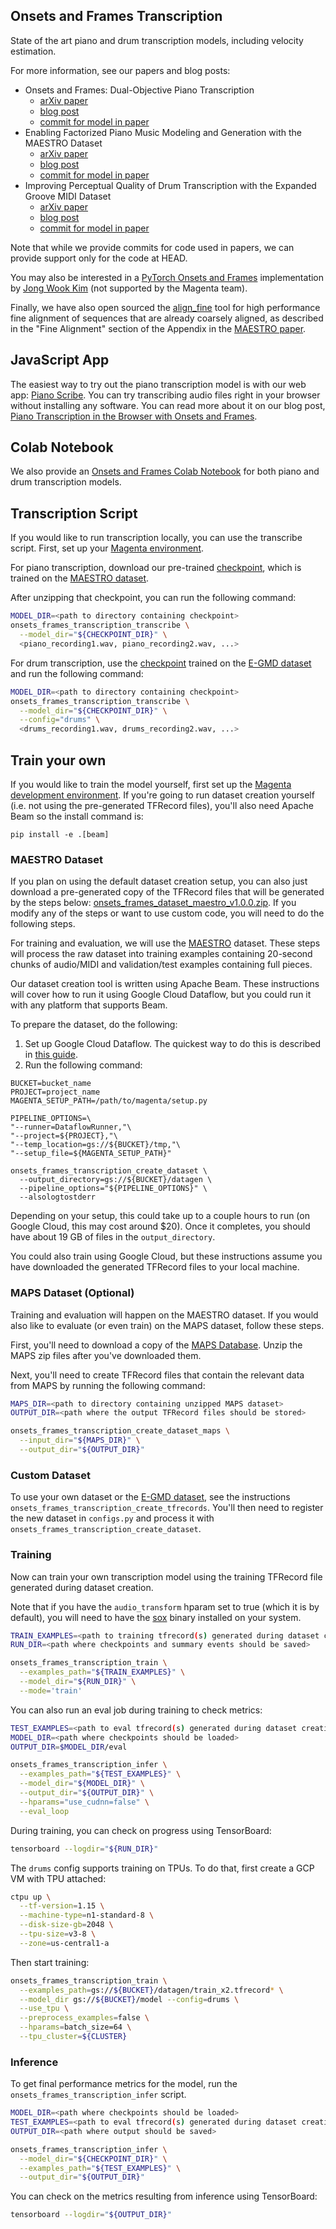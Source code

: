 ## Onsets and Frames Transcription

State of the art piano and drum transcription models, including velocity estimation.

For more information, see our papers and blog posts:

* Onsets and Frames: Dual-Objective Piano Transcription
  * [arXiv paper](https://goo.gl/magenta/onsets-frames-paper)
  * [blog post](https://g.co/magenta/onsets-frames)
  * [commit for model in paper](https://github.com/tensorflow/magenta/tree/9885adef56d134763a89de5584f7aa18ca7d53b6)
* Enabling Factorized Piano Music Modeling and Generation with the MAESTRO Dataset
  * [arXiv paper](https://goo.gl/magenta/maestro-paper)
  * [blog post](https://g.co/magenta/maestro-wave2midi2wave)
  * [commit for model in paper](https://github.com/tensorflow/magenta/tree/541240ea7ed5b046951b54881163db2853894bbc)
* Improving Perceptual Quality of Drum Transcription with the Expanded Groove MIDI Dataset
  * [arXiv paper](https://goo.gl/magenta/e-gmd-paper)
  * [blog post](https://g.co/magenta/oaf-drums)
  * [commit for model in paper](https://github.com/tensorflow/magenta/tree/94529798dfbbb14c27ddfd76f23027dc8e2ce185)


Note that while we provide commits for code used in papers, we can provide support only for the code at HEAD.

You may also be interested in a [PyTorch Onsets and Frames](https://github.com/jongwook/onsets-and-frames) implementation by [Jong Wook Kim](https://github.com/jongwook) (not supported by the Magenta team).

Finally, we have also open sourced the [align_fine](https://github.com/magenta/note-seq/blob/master/note_seq/alignment) tool for high performance fine alignment of sequences that are already coarsely aligned, as described in the "Fine Alignment" section of the Appendix in the [MAESTRO paper](https://goo.gl/magenta/maestro-paper).

## JavaScript App

The easiest way to try out the piano transcription model is with our web app: [Piano Scribe](https://goo.gl/magenta/piano-scribe). You can try transcribing audio files right in your browser without installing any software. You can read more about it on our blog post, [Piano Transcription in the Browser with Onsets and Frames](http://g.co/magenta/oaf-js).

## Colab Notebook

We also provide an [Onsets and Frames Colab Notebook](https://goo.gl/magenta/onsets-frames-colab) for both piano and drum transcription models.

## Transcription Script

If you would like to run transcription locally, you can use the transcribe
script. First, set up your [Magenta environment](/README.md).

For piano transcription, download our pre-trained
[checkpoint](https://storage.googleapis.com/magentadata/models/onsets_frames_transcription/maestro_checkpoint.zip),
which is trained on the [MAESTRO dataset](https://g.co/magenta/maestro-dataset).

After unzipping that checkpoint, you can run the following command:

```bash
MODEL_DIR=<path to directory containing checkpoint>
onsets_frames_transcription_transcribe \
  --model_dir="${CHECKPOINT_DIR}" \
  <piano_recording1.wav, piano_recording2.wav, ...>
```

For drum transcription, use the [checkpoint](https://storage.googleapis.com/magentadata/models/onsets_frames_transcription/e-gmd_checkpoint.zip) trained on the [E-GMD dataset](https://g.co/magenta/e-gmd) and run the following command:

```bash
MODEL_DIR=<path to directory containing checkpoint>
onsets_frames_transcription_transcribe \
  --model_dir="${CHECKPOINT_DIR}" \
  --config="drums" \
  <drums_recording1.wav, drums_recording2.wav, ...>
```


## Train your own

If you would like to train the model yourself, first set up the [Magenta development environment](/README.md#development-environment).
If you're going to run dataset creation yourself (i.e. not using the pre-generated TFRecord files),
you'll also need Apache Beam so the install command is:

```
pip install -e .[beam]
```


### MAESTRO Dataset

If you plan on using the default dataset creation setup, you can also just download a pre-generated copy of the TFRecord files that will be generated by the steps below: [onsets_frames_dataset_maestro_v1.0.0.zip](https://storage.googleapis.com/magentadata/models/onsets_frames_transcription/onsets_frames_dataset_maestro_v1.0.0.zip). If you modify any of the steps or want to use custom code, you will need to do the following steps.

For training and evaluation, we will use the [MAESTRO](https://g.co/magenta/maestro-dataset) dataset. These steps will process the raw dataset into training examples containing 20-second chunks of audio/MIDI and validation/test examples containing full pieces.

Our dataset creation tool is written using Apache Beam. These instructions will cover how to run it using Google Cloud Dataflow, but you could run it with any platform that supports Beam.

To prepare the dataset, do the following:

1. Set up Google Cloud Dataflow. The quickest way to do this is described in [this guide](https://cloud.google.com/dataflow/docs/quickstarts/quickstart-python).
1. Run the following command:

```
BUCKET=bucket_name
PROJECT=project_name
MAGENTA_SETUP_PATH=/path/to/magenta/setup.py

PIPELINE_OPTIONS=\
"--runner=DataflowRunner,"\
"--project=${PROJECT},"\
"--temp_location=gs://${BUCKET}/tmp,"\
"--setup_file=${MAGENTA_SETUP_PATH}"

onsets_frames_transcription_create_dataset \
  --output_directory=gs://${BUCKET}/datagen \
  --pipeline_options="${PIPELINE_OPTIONS}" \
  --alsologtostderr
```

Depending on your setup, this could take up to a couple hours to run (on Google Cloud, this may cost around $20). Once it completes, you should have about 19 GB of files in the `output_directory`.

You could also train using Google Cloud, but these instructions assume you have downloaded the generated TFRecord files to your local machine.

### MAPS Dataset (Optional)

Training and evaluation will happen on the MAESTRO dataset. If you would also like to evaluate (or even train) on the MAPS dataset, follow these steps.

First, you'll need to download a copy of the
[MAPS Database](http://www.tsi.telecom-paristech.fr/aao/en/2010/07/08/maps-database-a-piano-database-for-multipitch-estimation-and-automatic-transcription-of-music/).
Unzip the MAPS zip files after you've downloaded them.

Next, you'll need to create TFRecord files that contain the relevant data from MAPS by running the following command:

```bash
MAPS_DIR=<path to directory containing unzipped MAPS dataset>
OUTPUT_DIR=<path where the output TFRecord files should be stored>

onsets_frames_transcription_create_dataset_maps \
  --input_dir="${MAPS_DIR}" \
  --output_dir="${OUTPUT_DIR}"
```

### Custom Dataset

To use your own dataset or the [E-GMD dataset](https://g.co/magenta/e-gmd), see the instructions `onsets_frames_transcription_create_tfrecords`. You'll then need to register the new dataset in `configs.py` and process it with `onsets_frames_transcription_create_dataset`.

### Training

Now can train your own transcription model using the training TFRecord file generated during dataset creation.

Note that if you have the `audio_transform` hparam set to true (which it is by default), you will need to have the [sox](http://sox.sourceforge.net/) binary installed on your system.

```bash
TRAIN_EXAMPLES=<path to training tfrecord(s) generated during dataset creation>
RUN_DIR=<path where checkpoints and summary events should be saved>

onsets_frames_transcription_train \
  --examples_path="${TRAIN_EXAMPLES}" \
  --model_dir="${RUN_DIR}" \
  --mode='train'
```

You can also run an eval job during training to check metrics:

```bash
TEST_EXAMPLES=<path to eval tfrecord(s) generated during dataset creation>
MODEL_DIR=<path where checkpoints should be loaded>
OUTPUT_DIR=$MODEL_DIR/eval

onsets_frames_transcription_infer \
  --examples_path="${TEST_EXAMPLES}" \
  --model_dir="${MODEL_DIR}" \
  --output_dir="${OUTPUT_DIR}" \
  --hparams="use_cudnn=false" \
  --eval_loop
```

During training, you can check on progress using TensorBoard:

```bash
tensorboard --logdir="${RUN_DIR}"
```

The `drums` config supports training on TPUs. To do that, first create a GCP VM with TPU attached:

```bash
ctpu up \
  --tf-version=1.15 \
  --machine-type=n1-standard-8 \
  --disk-size-gb=2048 \
  --tpu-size=v3-8 \
  --zone=us-central1-a
```

Then start training:

```bash
onsets_frames_transcription_train \
  --examples_path=gs://${BUCKET}/datagen/train_x2.tfrecord* \
  --model_dir gs://${BUCKET}/model --config=drums \
  --use_tpu \
  --preprocess_examples=false \
  --hparams=batch_size=64 \
  --tpu_cluster=${CLUSTER}
```

### Inference

To get final performance metrics for the model, run the `onsets_frames_transcription_infer` script.

```bash
MODEL_DIR=<path where checkpoints should be loaded>
TEST_EXAMPLES=<path to eval tfrecord(s) generated during dataset creation>
OUTPUT_DIR=<path where output should be saved>

onsets_frames_transcription_infer \
  --model_dir="${CHECKPOINT_DIR}" \
  --examples_path="${TEST_EXAMPLES}" \
  --output_dir="${OUTPUT_DIR}"
```

You can check on the metrics resulting from inference using TensorBoard:

```bash
tensorboard --logdir="${OUTPUT_DIR}"
```
